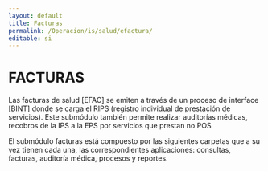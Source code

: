 ```yaml
---
layout: default
title: Facturas
permalink: /Operacion/is/salud/efactura/
editable: si
---
```


# FACTURAS  

Las facturas de salud [EFAC] se emiten a través de un proceso de interface [BINT] donde se carga el RIPS (registro individual de prestación de servicios). Este submódulo también permite realizar auditorías médicas, recobros de la IPS a la EPS por servicios que prestan no POS  

El submódulo facturas está compuesto por las siguientes carpetas que a su vez tienen cada una, las correspondientes aplicaciones: consultas, facturas, auditoría médica, procesos y reportes.



